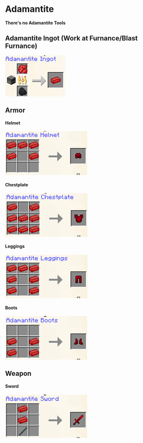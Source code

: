 # Adamantite

**There's no Adamantite Tools**

## **Adamantite Ingot (Work at Furnance/Blast Furnance)**

![](<../../.gitbook/assets/image (87) (1).png>)



## **Armor**

#### Helmet

![](<../../.gitbook/assets/image (14) (1) (1) (1) (1) (1) (1).png>)

#### Chestplate

![](<../../.gitbook/assets/image (2) (1) (1) (1) (1) (1) (1) (1) (1) (1) (1).png>)

#### Leggings

![](<../../.gitbook/assets/image (58).png>)

#### Boots

![](<../../.gitbook/assets/image (44).png>)

## Weapon

#### Sword

![](<../../.gitbook/assets/image (3) (1) (1) (1) (1) (1) (1) (1) (1) (1).png>)
